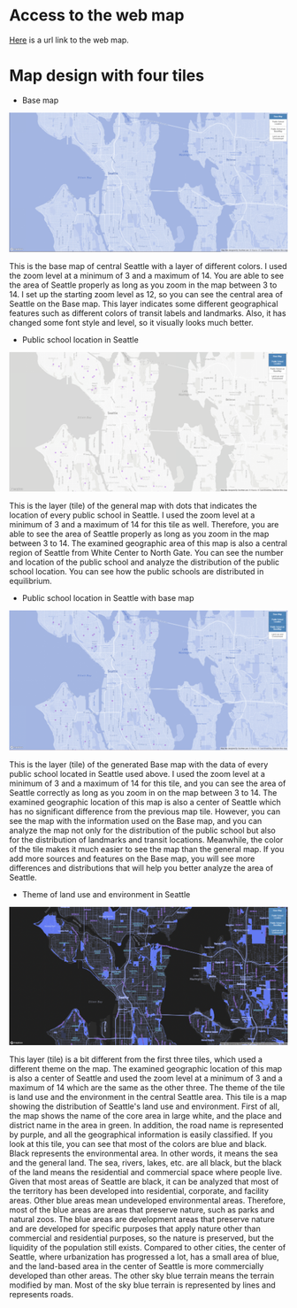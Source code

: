 # Access to the web map

[Here](http://127.0.0.1:5500/index.html) is a url link to the web map.

# Map design with four tiles 

* Base map

![Base map](https://github.com/Gunehee/GEOG458_MapDesignAndTileGeneration/blob/main/img/map%20tile%201.png)

This is the base map of central Seattle with a layer of different colors. I used the zoom level at a minimum of 3 and a maximum of 14. You are able to see the area of Seattle properly as long as you zoom in the map between 3 to 14. I set up the starting zoom level as 12, so you can see the central area of Seattle on the Base map. This layer indicates some different geographical features such as different colors of transit labels and landmarks. Also, it has changed some font style and level, so it visually looks much better.

* Public school location in Seattle

![Public school location in Seattle](https://github.com/Gunehee/GEOG458_MapDesignAndTileGeneration/blob/main/img/map%20tile%202.png)

This is the layer (tile) of the general map with dots that indicates the location of every public school in Seattle. I used the zoom level at a minimum of 3 and a maximum of 14 for this tile as well. Therefore, you are able to see the area of Seattle properly as long as you zoom in the map between 3 to 14. The examined geographic area of this map is also a central region of Seattle from White Center to North Gate. You can see the number and location of the public school and analyze the distribution of the public school location. You can see how the public schools are distributed in equilibrium.

* Public school location in Seattle with base map

![Public school location in Seattle with base map](https://github.com/Gunehee/GEOG458_MapDesignAndTileGeneration/blob/main/img/map%20tile%203.png)

This is the layer (tile) of the generated Base map with the data of every public school located in Seattle used above. I used the zoom level at a minimum of 3 and a maximum of 14 for this tile, and you can see the area of Seattle correctly as long as you zoom in on the map between 3 to 14. The examined geographic location of this map is also a center of Seattle which has no significant difference from the previous map tile. However, you can see the map with the information used on the Base map, and you can analyze the map not only for the distribution of the public school but also for the distribution of landmarks and transit locations. Meanwhile, the color of the tile makes it much easier to see the map than the general map. If you add more sources and features on the Base map, you will see more differences and distributions that will help you better analyze the area of Seattle.

* Theme of land use and environment in Seattle

![Theme of land use and environment in Seattle](https://github.com/Gunehee/GEOG458_MapDesignAndTileGeneration/blob/main/img/map%20tile%204.png)

This layer (tile) is a bit different from the first three tiles, which used a different theme on the map. The examined geographic location of this map is also a center of Seattle and used the zoom level at a minimum of 3 and a maximum of 14 which are the same as the other three. The theme of the tile is land use and the environment in the central Seattle area. This tile is a map showing the distribution of Seattle's land use and environment. First of all, the map shows the name of the core area in large white, and the place and district name in the area in green. In addition, the road name is represented by purple, and all the geographical information is easily classified. 
If you look at this tile, you can see that most of the colors are blue and black. Black represents the environmental area. In other words, it means the sea and the general land. The sea, rivers, lakes, etc. are all black, but the black of the land means the residential and commercial space where people live. Given that most areas of Seattle are black, it can be analyzed that most of the territory has been developed into residential, corporate, and facility areas. Other blue areas mean undeveloped environmental areas. Therefore, most of the blue areas are areas that preserve nature, such as parks and natural zoos. The blue areas are development areas that preserve nature and are developed for specific purposes that apply nature other than commercial and residential purposes, so the nature is preserved, but the liquidity of the population still exists. Compared to other cities, the center of Seattle, where urbanization has progressed a lot, has a small area of blue, and the land-based area in the center of Seattle is more commercially developed than other areas. The other sky blue terrain means the terrain modified by man. Most of the sky blue terrain is represented by lines and represents roads.